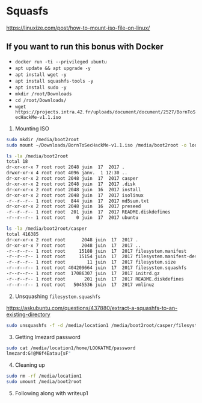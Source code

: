 # Squasfs

https://linuxize.com/post/how-to-mount-iso-file-on-linux/

## If you want to run this bonus with Docker

* ```docker run -ti --privileged ubuntu```
* ```apt update && apt upgrade -y```
* ```apt install wget -y```
* ```apt install squashfs-tools -y```
* ```apt install sudo -y```
* ```mkdir /root/Downloads```
* ```cd /root/Downloads/```
* ```wget https://projects.intra.42.fr/uploads/document/document/2527/BornToSecHackMe-v1.1.iso```

1. Mounting ISO

```sh
sudo mkdir /media/boot2root
sudo mount ~/Downloads/BornToSecHackMe-v1.1.iso /media/boot2root -o loop
```

```sh
ls -la /media/boot2root
total 18
dr-xr-xr-x 7 root root 2048 juin  17  2017 .
drwxr-xr-x 4 root root 4096 janv.  1 12:30 ..
dr-xr-xr-x 2 root root 2048 juin  17  2017 casper
dr-xr-xr-x 2 root root 2048 juin  17  2017 .disk
dr-xr-xr-x 2 root root 2048 juin  16  2017 install
dr-xr-xr-x 2 root root 2048 juin  17  2017 isolinux
-r--r--r-- 1 root root  844 juin  17  2017 md5sum.txt
dr-xr-xr-x 2 root root 2048 juin  16  2017 preseed
-r--r--r-- 1 root root  201 juin  17  2017 README.diskdefines
-r--r--r-- 1 root root    0 juin  17  2017 ubuntu
```

```sh
ls -la /media/boot2root/casper
total 416385
dr-xr-xr-x 2 root root      2048 juin  17  2017 .
dr-xr-xr-x 7 root root      2048 juin  17  2017 ..
-r--r--r-- 1 root root     15188 juin  17  2017 filesystem.manifest
-r--r--r-- 1 root root     15154 juin  17  2017 filesystem.manifest-desktop
-r--r--r-- 1 root root        11 juin  17  2017 filesystem.size
-r--r--r-- 1 root root 404209664 juin  17  2017 filesystem.squashfs
-r--r--r-- 1 root root  17086307 juin  17  2017 initrd.gz
-r--r--r-- 1 root root       201 juin  17  2017 README.diskdefines
-r--r--r-- 1 root root   5045536 juin  17  2017 vmlinuz
```

2. Unsquashing `filesystem.squashfs`

https://askubuntu.com/questions/437880/extract-a-squashfs-to-an-existing-directory

```sh
sudo unsquashfs -f -d /media/location1 /media/boot2root/casper/filesystem.squashfs
```

 3. Getting lmezard password

```sh
sudo cat /media/location1/home/LOOKATME/password
lmezard:G!@M6f4Eatau{sF"
```

 4. Cleaning up

```sh
sudo rm -rf /media/location1
sudo umount /media/boot2root
```

 5. Following along with writeup1
